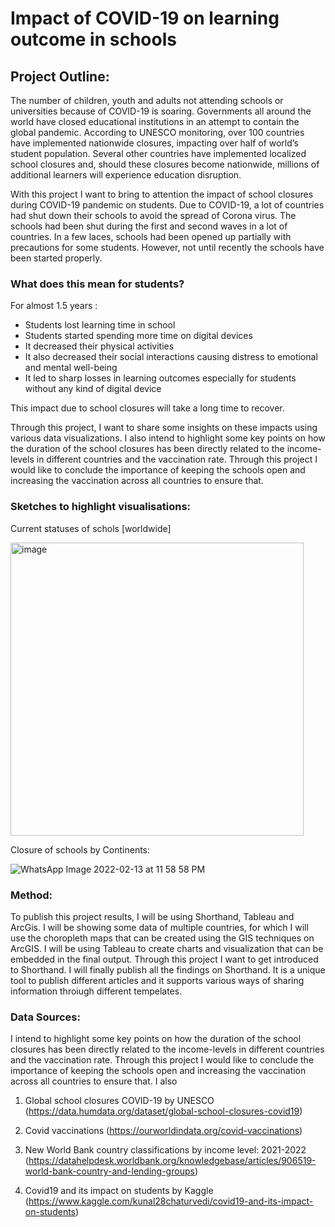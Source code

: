 # Impact of COVID-19 on learning outcome in schools

## Project Outline:

The number of children, youth and adults not attending schools or universities because of COVID-19 is soaring. Governments all around the world have closed educational institutions in an attempt to contain the global pandemic.
According to UNESCO monitoring, over 100 countries have implemented nationwide closures, impacting over half of world’s student population. Several other countries have implemented localized school closures and, should these closures become nationwide, millions of additional learners will experience education disruption.

With this project I want to bring to attention the impact of school closures during COVID-19 pandemic on students. Due to COVID-19, a lot of countries had shut down their schools to avoid the spread of Corona virus. The schools had been shut during the first and second waves in a lot of countries. In a few laces, schools had been opened up partially with precautions for some students. However, not until recently the schools have been started properly.

### What does this mean for students?
For almost 1.5 years :
- Students lost learning time in school
- Students started spending more time on digital devices
- It decreased their physical activities
- It also decreased their social interactions causing distress to emotional and mental well-being
- It led to sharp losses in learning outcomes especially for students without any kind of digital device

This impact due to school closures will take a long time to recover.

Through this project, I want to share some insights on these impacts using various data visualizations. I also intend to highlight some key points on how the duration of the school closures has been directly related to the income-levels in different countries and the vaccination rate. Through this project I would like to conclude the importance of keeping the schools open and increasing the vaccination across all countries to ensure that.

### Sketches to highlight visualisations:

Current statuses of schols [worldwide]

<img width="469" alt="image" src="https://user-images.githubusercontent.com/71149402/153802404-87da8858-0555-4d42-be39-8c75d6836ecb.png">

Closure of schools by Continents:

![WhatsApp Image 2022-02-13 at 11 58 58 PM](https://user-images.githubusercontent.com/71149402/153803048-651cab00-1376-4dd8-94a6-17e4138d36b3.jpeg)


### Method:

To publish this project results, I will be using Shorthand, Tableau and ArcGis. I will be showing some data of multiple countries, for which I will use the choropleth maps that can be created using the GIS techniques on ArcGIS. I will be using Tableau to create charts and visualization that can be embedded in the final output. Through this project I want to get introduced to Shorthand. I will finally publish all the findings on Shorthand. It is a unique tool to publish different articles and it supports various ways of sharing information throiugh different tempelates.


### Data Sources:

I intend to highlight some key points on how the duration of the school closures has been directly related to the income-levels in different countries and the vaccination rate. Through this project I would like to conclude the importance of keeping the schools open and increasing the vaccination across all countries to ensure that. I also 



1) Global school closures COVID-19 by UNESCO (https://data.humdata.org/dataset/global-school-closures-covid19)

2) Covid vaccinations (https://ourworldindata.org/covid-vaccinations)

3) New World Bank country classifications by income level: 2021-2022 (https://datahelpdesk.worldbank.org/knowledgebase/articles/906519-world-bank-country-and-lending-groups)

4) Covid19 and its impact on students by Kaggle (https://www.kaggle.com/kunal28chaturvedi/covid19-and-its-impact-on-students)
